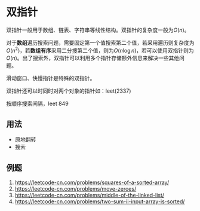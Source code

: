 # 双指针
双指针一般用于数组、链表、字符串等线性结构。双指针的复杂度一般为$O(n)$。

对于**数组**遍历搜索问题，需要固定第一个值搜索第二个值，若采用遍历则复杂度为$O(n^2)$，若**数组有序**采用二分搜第二个值，则为$O(n\log{n})$，若可以使用双指针则为$O(n)$。出了搜索外，双指针可以利用多个指针存储额外信息来解决一些其他问题。

滑动窗口、快慢指针是特殊的双指针。

双指针还可以时同时对两个对象的指针如：leet(2337)

按顺序搜索间隔，leet 849

## 用法
- 原地翻转
- 搜索


## 例题
1. https://leetcode-cn.com/problems/squares-of-a-sorted-array/
2. https://leetcode-cn.com/problems/move-zeroes/
3. https://leetcode-cn.com/problems/middle-of-the-linked-list/
4. https://leetcode-cn.com/problems/two-sum-ii-input-array-is-sorted/